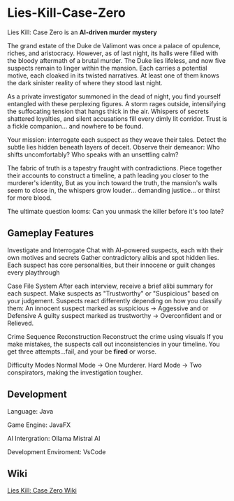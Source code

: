# Lies-Kill-Case-Zero
Lies Kill: Case Zero is an **AI-driven murder mystery**

  The grand estate of the Duke de Valimont was once a palace of opulence, riches, and aristocracy. However, as of last night,
  its halls were filled with the bloody aftermath of a brutal murder. The Duke lies lifeless, and now five suspects remain to linger within the mansion.
  Each carries a potential motive, each cloaked in its twisted narratives. At least one of them knows the dark sinister reality of where they stood last night.

  As a private investigator summoned in the dead of night, you find yourself entangled with these perplexing figures. A storm rages outside, intensifying the suffocating tension that hangs thick in the air.
  Whispers of secrets shattered loyalties, and silent accusations fill every dimly lit corridor.
  Trust is a fickle companion... and nowhere to be found.

  Your mission: interrogate each suspect as they weave their tales. Detect the subtle lies hidden beneath layers of deceit. Observe their demeanor:
  Who shifts uncomfortably? Who speaks with an unsettling calm?

  The fabric of truth is a tapestry fraught with contradictions. Piece together their accounts to construct a timeline, a path leading you closer to the murderer's identity,
  But as you inch toward the truth, the mansion's walls seem to close in, the whispers grow louder... demanding justice... or thirst for more blood.

  The ultimate question looms: Can you unmask the killer before it's too late?

##  Gameplay Features
   Investigate and Interrogate
            Chat with AI-powered suspects, each with their own motives and secrets
            Gather contradictory alibis and spot hidden lies.
            Each suspect has core personalities, but their innocene or guilt changes every playthrough
        
   Case File System
            After each interview, receive a brief alibi summary for each suspect.
            Make suspects as "Trustworthy" or "Suspicious" based on your judgement.
            Suspects react differently depending on how you classify them:
                An innocent suspect marked as suspicious -> Aggessive and or Defensive
                A guilty suspect marked as trustworthy -> Overconfident and or Relieved.
        
   Crime Sequence Reconstruction
            Reconstruct the crime using visuals
            If you make mistakes, the suspects call out inconsistencies in your timeline.
            You get three attempts...fail, and your be **fired** or worse.
        
   Difficulty Modes
            Normal Mode -> One Murderer.
            Hard Mode -> Two conspirators, making the investigation tougher.

##  Development
  Language: Java
      
  Game Engine: JavaFX
  
  AI Intergration: Ollama Mistral AI
  
  Development Enviroment: VsCode

##  Wiki
  [Lies Kill: Case Zero Wiki](https://github.com/ddalgiii/Lies-Kill-Case-Zero/wiki)
